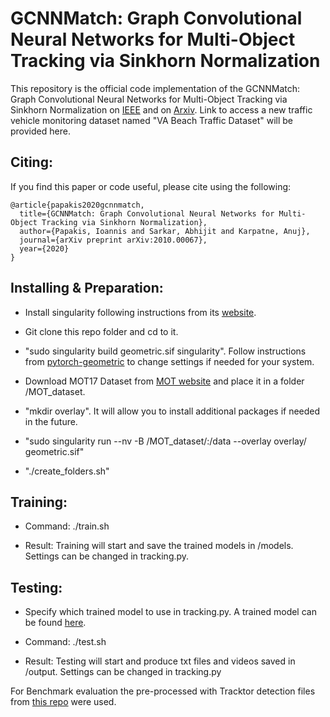 # GCNNMatch: Graph Convolutional Neural Networks for Multi-Object Tracking via Sinkhorn Normalization

This repository is the official code implementation of the GCNNMatch: Graph Convolutional Neural Networks for Multi-Object Tracking via Sinkhorn Normalization on [IEEE](https://ieeexplore.ieee.org/document/9564655) and on [Arxiv](https://arxiv.org/abs/2010.00067). Link to access a new traffic vehicle monitoring dataset named "VA Beach Traffic Dataset" will be provided here.

## Citing:
If you find this paper or code useful, please cite using the following:

```
@article{papakis2020gcnnmatch,
  title={GCNNMatch: Graph Convolutional Neural Networks for Multi-Object Tracking via Sinkhorn Normalization},
  author={Papakis, Ioannis and Sarkar, Abhijit and Karpatne, Anuj},
  journal={arXiv preprint arXiv:2010.00067},
  year={2020}
}
```

## Installing & Preparation:

* Install singularity following instructions from its [website](https://sylabs.io/guides/3.0/user-guide/quick_start.html#quick-installation-steps).

* Git clone this repo folder and cd to it.

* "sudo singularity build geometric.sif singularity". Follow instructions from [pytorch-geometric](https://github.com/rusty1s/pytorch_geometric/tree/master/docker) to change settings if needed for your system.

* Download MOT17 Dataset from [MOT website](https://motchallenge.net/data/MOT17/) and place it in a folder /MOT_dataset. 

* "mkdir overlay". It will allow you to install additional packages if needed in the future.

* "sudo singularity run --nv -B /MOT_dataset/:/data --overlay overlay/ geometric.sif"

* "./create_folders.sh"

## Training:

* Command: ./train.sh

* Result: Training will start and save the trained models in /models. Settings can be changed in tracking.py.

## Testing:

* Specify which trained model to use in tracking.py. A trained model can be found [here](https://drive.google.com/drive/folders/1b0ZF7WAQFIXv6xydyU3OGGBW-7EhegSv?usp=sharing).

* Command: ./test.sh

* Result: Testing will start and produce txt files and videos saved in /output. Settings can be changed in tracking.py

For Benchmark evaluation the pre-processed with Tracktor detection files from [this repo](https://github.com/dvl-tum/mot_neural_solver) were used.


